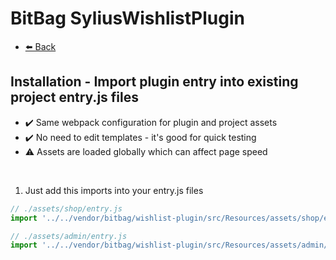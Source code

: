 # BitBag SyliusWishlistPlugin

- [⬅️ Back](./01-installation.md)

## Installation - Import plugin entry into existing project entry.js files

- ✔️ Same webpack configuration for plugin and project assets
- ✔️ No need to edit templates - it's good for quick testing
- ⚠ Assets are loaded globally which can affect page speed

<br>

1. Just add this imports into your entry.js files

```js
// ./assets/shop/entry.js
import '../../vendor/bitbag/wishlist-plugin/src/Resources/assets/shop/entry.js';

// ./assets/admin/entry.js
import '../../vendor/bitbag/wishlist-plugin/src/Resources/assets/admin/entry.js';
```
